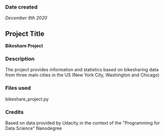 ### Date created
*December 9th 2020*

## Project Title
**Bikeshare Project**

### Description
The project provides information and statistics based on bikesharing data from three main cities in the US (New York City, Washington and Chicago)

### Files used
bikeshare_project.py

### Credits
Based on data provided by Udacity in the context of the "Programming for Data Science" Nanodegree